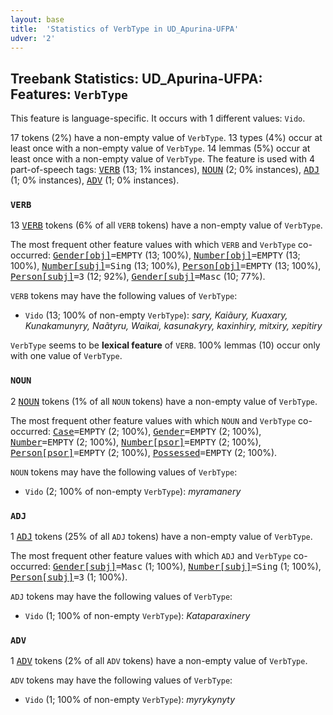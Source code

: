 ```yaml
---
layout: base
title:  'Statistics of VerbType in UD_Apurina-UFPA'
udver: '2'
---
```


## Treebank Statistics: UD_Apurina-UFPA: Features: `VerbType`

This feature is language-specific.
It occurs with 1 different values: `Vido`.

17 tokens (2%) have a non-empty value of `VerbType`.
13 types (4%) occur at least once with a non-empty value of `VerbType`.
14 lemmas (5%) occur at least once with a non-empty value of `VerbType`.
The feature is used with 4 part-of-speech tags: <tt><a href="apu_ufpa-pos-VERB.html">VERB</a></tt> (13; 1% instances), <tt><a href="apu_ufpa-pos-NOUN.html">NOUN</a></tt> (2; 0% instances), <tt><a href="apu_ufpa-pos-ADJ.html">ADJ</a></tt> (1; 0% instances), <tt><a href="apu_ufpa-pos-ADV.html">ADV</a></tt> (1; 0% instances).

### `VERB`

13 <tt><a href="apu_ufpa-pos-VERB.html">VERB</a></tt> tokens (6% of all `VERB` tokens) have a non-empty value of `VerbType`.

The most frequent other feature values with which `VERB` and `VerbType` co-occurred: <tt><a href="apu_ufpa-feat-Gender-obj.html">Gender[obj]</a></tt><tt>=EMPTY</tt> (13; 100%), <tt><a href="apu_ufpa-feat-Number-obj.html">Number[obj]</a></tt><tt>=EMPTY</tt> (13; 100%), <tt><a href="apu_ufpa-feat-Number-subj.html">Number[subj]</a></tt><tt>=Sing</tt> (13; 100%), <tt><a href="apu_ufpa-feat-Person-obj.html">Person[obj]</a></tt><tt>=EMPTY</tt> (13; 100%), <tt><a href="apu_ufpa-feat-Person-subj.html">Person[subj]</a></tt><tt>=3</tt> (12; 92%), <tt><a href="apu_ufpa-feat-Gender-subj.html">Gender[subj]</a></tt><tt>=Masc</tt> (10; 77%).

`VERB` tokens may have the following values of `VerbType`:

* `Vido` (13; 100% of non-empty `VerbType`): <em>sary, Kaiãury, Kuaxary, Kunakamunyry, Naãtyru, Waikai, kasunakyry, kaxinhiry, mitxiry, xepitiry</em>

`VerbType` seems to be **lexical feature** of `VERB`. 100% lemmas (10) occur only with one value of `VerbType`.

### `NOUN`

2 <tt><a href="apu_ufpa-pos-NOUN.html">NOUN</a></tt> tokens (1% of all `NOUN` tokens) have a non-empty value of `VerbType`.

The most frequent other feature values with which `NOUN` and `VerbType` co-occurred: <tt><a href="apu_ufpa-feat-Case.html">Case</a></tt><tt>=EMPTY</tt> (2; 100%), <tt><a href="apu_ufpa-feat-Gender.html">Gender</a></tt><tt>=EMPTY</tt> (2; 100%), <tt><a href="apu_ufpa-feat-Number.html">Number</a></tt><tt>=EMPTY</tt> (2; 100%), <tt><a href="apu_ufpa-feat-Number-psor.html">Number[psor]</a></tt><tt>=EMPTY</tt> (2; 100%), <tt><a href="apu_ufpa-feat-Person-psor.html">Person[psor]</a></tt><tt>=EMPTY</tt> (2; 100%), <tt><a href="apu_ufpa-feat-Possessed.html">Possessed</a></tt><tt>=EMPTY</tt> (2; 100%).

`NOUN` tokens may have the following values of `VerbType`:

* `Vido` (2; 100% of non-empty `VerbType`): <em>myramanery</em>

### `ADJ`

1 <tt><a href="apu_ufpa-pos-ADJ.html">ADJ</a></tt> tokens (25% of all `ADJ` tokens) have a non-empty value of `VerbType`.

The most frequent other feature values with which `ADJ` and `VerbType` co-occurred: <tt><a href="apu_ufpa-feat-Gender-subj.html">Gender[subj]</a></tt><tt>=Masc</tt> (1; 100%), <tt><a href="apu_ufpa-feat-Number-subj.html">Number[subj]</a></tt><tt>=Sing</tt> (1; 100%), <tt><a href="apu_ufpa-feat-Person-subj.html">Person[subj]</a></tt><tt>=3</tt> (1; 100%).

`ADJ` tokens may have the following values of `VerbType`:

* `Vido` (1; 100% of non-empty `VerbType`): <em>Kataparaxinery</em>

### `ADV`

1 <tt><a href="apu_ufpa-pos-ADV.html">ADV</a></tt> tokens (2% of all `ADV` tokens) have a non-empty value of `VerbType`.

`ADV` tokens may have the following values of `VerbType`:

* `Vido` (1; 100% of non-empty `VerbType`): <em>myrykynyty</em>


